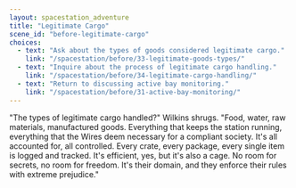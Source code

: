 ```yaml
---
layout: spacestation_adventure
title: "Legitimate Cargo"
scene_id: "before-legitimate-cargo"
choices:
  - text: "Ask about the types of goods considered legitimate cargo."
    link: "/spacestation/before/33-legitimate-goods-types/"
  - text: "Inquire about the process of legitimate cargo handling."
    link: "/spacestation/before/34-legitimate-cargo-handling/"
  - text: "Return to discussing active bay monitoring."
    link: "/spacestation/before/31-active-bay-monitoring/"
---
```


"The types of legitimate cargo handled?" Wilkins shrugs. "Food, water, raw materials, manufactured goods. Everything that keeps the station running, everything that the Wires deem necessary for a compliant society. It's all accounted for, all controlled. Every crate, every package, every single item is logged and tracked. It's efficient, yes, but it's also a cage. No room for secrets, no room for freedom. It's their domain, and they enforce their rules with extreme prejudice."
